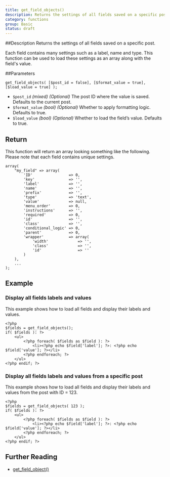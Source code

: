 ```yaml
---
title: get_field_objects()
description: Returns the settings of all fields saved on a specific post.
category: functions
group: Basic
status: draft
---
```


##Description
Returns the settings of all fields saved on a specific post.

Each field contains many settings such as a label, name and type. This function can be used to load these settings as an array along with the field's value.

##Parameters
```
get_field_objects( [$post_id = false], [$format_value = true], [$load_value = true] );
```
- `$post_id`		*(mixed)*	*(Optional)*	The post ID where the value is saved. Defaults to the current post.
- `$format_value`	*(bool)*	*(Optional)*	Whether to apply formatting logic. Defaults to true.
- `$load_value`		*(bool)*	*(Optional)*	Whether to load the field’s value. Defaults to true.

## Return
This function will return an array looking something like the following. Please note that each field contains unique settings.
```
array(
	"my_field" => array(
		'ID'				=> 0,
		'key'				=> '',
		'label'				=> '',
		'name'				=> '',
		'prefix'			=> '',
		'type'				=> 'text',
		'value'				=> null,
		'menu_order'		=> 0,
		'instructions'		=> '',
		'required'			=> 0,
		'id'				=> '',
		'class'				=> '',
		'conditional_logic'	=> 0,
		'parent'			=> 0,
		'wrapper'			=> array(
			'width'				=> '',
			'class'				=> '',
			'id'				=> ''
		)
	),
	...
);
```

## Example

### Display all fields labels and values
This example shows how to load all fields and display their labels and values.
```
<?php
$fields = get_field_objects();
if( $fields ): ?>
	<ul>
		<?php foreach( $fields as $field ): ?>
			<li><?php echo $field['label']; ?>: <?php echo $field['value']; ?></li>
		<?php endforeach; ?>
	</ul>
<?php endif; ?>
```
### Display all fields labels and values from a specific post
This example shows how to load all fields and display their labels and values from the post with ID = 123.
```
<?php
$fields = get_field_objects( 123 );
if( $fields ): ?>
	<ul>
		<?php foreach( $fields as $field ): ?>
			<li><?php echo $field['label']; ?>: <?php echo $field['value']; ?></li>
		<?php endforeach; ?>
	</ul>
<?php endif; ?>
```

## Further Reading
- [get_field_object()](https://advancedcustomfields/resources/get_field_object)
